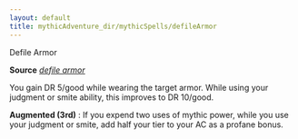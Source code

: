 ```yaml
---
layout: default
title: mythicAdventure_dir/mythicSpells/defileArmor
---
```

Defile Armor

**Source** [_defile armor_](advance_dir/spells/defileArmor#_defile-armor)

You gain DR 5/good while wearing the target armor. While using your judgment or smite ability, this improves to DR 10/good.

**Augmented (3rd)** : If you expend two uses of mythic power, while you use your judgment or smite, add half your tier to your AC as a profane bonus.

